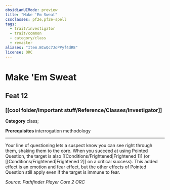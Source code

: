 ```yaml
---
obsidianUIMode: preview
title: "Make 'Em Sweat"
cssclasses: pf2e,pf2e-spell
tags:
  - trait/investigator
  - trait/common
  - category/class
  - remaster
aliases: "Item.BCwQc7JoPPyf4dR8"
license: ORC
---
```

# Make 'Em Sweat
## Feat 12
### [[cool folder/Important stuff/Reference/Classes/Investigator]]

**Category** class; 



**Prerequisites** interrogation methodology
* * *
Your line of questioning lets a suspect know you can see right through them, shaking them to the core. When you succeed at using Pointed Question, the target is also [[Conditions/Frightened|Frightened 1]] (or [[Conditions/Frightened|Frightened 2]] on a critical success). This added effect is an emotion and fear effect, but the other effects of Pointed Question still apply even if the target is immune to fear.

*Source: Pathfinder Player Core 2*
*ORC*